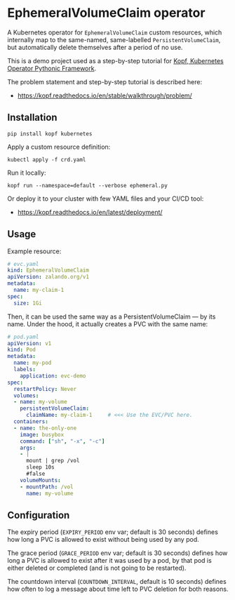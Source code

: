 # EphemeralVolumeClaim operator

A Kubernetes operator for `EphemeralVolumeClaim` custom resources,
which internally map to the same-named, same-labelled `PersistentVolumeClaim`,
but automatically delete themselves after a period of no use.

This is a demo project used as a step-by-step tutorial for
[Kopf, Kubernetes Operator Pythonic Framework](https://github.com/zalando-incubator/kopf).

The problem statement and step-by-step tutorial is described here:

* https://kopf.readthedocs.io/en/stable/walkthrough/problem/


## Installation

```shell
pip install kopf kubernetes
```

Apply a custom resource definition:

```shell
kubectl apply -f crd.yaml
```

Run it locally:

```shell
kopf run --namespace=default --verbose ephemeral.py
```

Or deploy it to your cluster with few YAML files and your CI/CD tool:

* https://kopf.readthedocs.io/en/latest/deployment/


## Usage

Example resource:

```yaml
# evc.yaml
kind: EphemeralVolumeClaim
apiVersion: zalando.org/v1
metadata:
  name: my-claim-1
spec:
  size: 1Gi
```

Then, it can be used the same way as a PersistentVolumeClaim — by its name.
Under the hood, it actually creates a PVC with the same name:

```yaml
# pod.yaml
apiVersion: v1
kind: Pod
metadata:
  name: my-pod
  labels:
    application: evc-demo
spec:
  restartPolicy: Never
  volumes:
  - name: my-volume
    persistentVolumeClaim:
      claimName: my-claim-1     # <<< Use the EVC/PVC here.
  containers:
  - name: the-only-one
    image: busybox
    command: ["sh", "-x", "-c"]
    args:
    - |
      mount | grep /vol
      sleep 10s
      #false
    volumeMounts:
    - mountPath: /vol
      name: my-volume 
```


## Configuration

The expiry period (`EXPIRY_PERIOD` env var; default is 30 seconds) defines
how long a PVC is allowed to exist without being used by any pod.

The grace period (`GRACE_PERIOD` env var; default is 30 seconds) defines
how long a PVC is allowed to exist after it was used by a pod, by that pod
is either deleted or completed (and is not going to be restarted).

The countdown interval (`COUNTDOWN_INTERVAL`, default is 10 seconds) defines
how often to log a message about time left to PVC deletion for both reasons.
